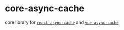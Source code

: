 # core-async-cache

core library for [`react-async-cache`](https://www.npmjs.com/package/react-async-cache) and [`vue-async-cache`](https://www.npmjs.com/package/vue-async-cache)